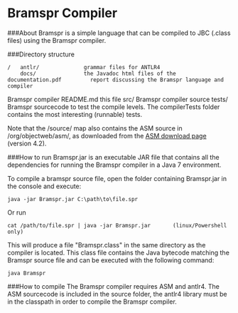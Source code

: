 Bramspr Compiler
================

###About
Bramspr is a simple language that can be compiled to JBC (.class files) using the Bramspr compiler.

###Directory structure

    /   antlr/              grammar files for ANTLR4
        docs/               the Javadoc html files of the         documentation.pdf         report discussing the Bramspr language and compiler
Bramspr compiler
        README.md           this file
        src/                Bramspr compiler source
        tests/              Bramspr sourcecode to test the compile levels. The compilerTests folder contains the most interesting (runnable) tests.

Note that the /source/ map also contains the ASM source in /org/objectweb/asm/, as downloaded from the [ASM download page](http://forge.ow2.org/projects/asm/)  (version 4.2).

###How to run
Bramspr.jar is an executable JAR file that contains all the dependencies for running the Bramspr compiler in a Java 7 environment.

To compile a bramspr source file, open the folder containing Bramspr.jar in the console and execute:

    java -jar Bramspr.jar C:\path\to\file.spr
    
Or run
    
    cat /path/to/file.spr | java -jar Bramspr.jar       (linux/Powershell only)
    
This will produce a file "Bramspr.class" in the same directory as the compiler is located. This class file contains the Java bytecode matching the Bramspr source file and can be executed with the following command:

    java Bramspr
    
###How to compile
The Bramspr compiler requires ASM and antlr4. The ASM sourcecode is included in the source folder, the antlr4 library must be in the classpath in order to compile the Bramspr compiler.
